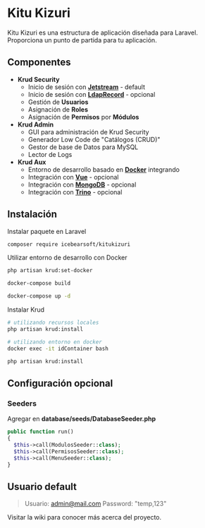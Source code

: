 # Kitu Kizuri

Kitu Kizuri es una estructura de aplicación diseñada para Laravel. Proporciona un punto de partida para tu aplicación.

## Componentes

- **Krud Security**
  - Inicio de sesión con [**Jetstream**](https://jetstream.laravel.com/introduction.html) - default
  - Inicio de sesión con [**LdapRecord**](https://ldaprecord.com/docs/laravel/v3) - opcional
  - Gestión de **Usuarios**
  - Asignación de **Roles**
  - Asignación de **Permisos** por **Módulos**
- **Krud Admin**
  - GUI para administración de Krud Security
  - Generador Low Code de "Catálogos (CRUD)"
  - Gestor de base de Datos para MySQL
  - Lector de Logs
- **Krud Aux**
  - Entorno de desarrollo basado en [**Docker**](https://www.docker.com/) integrando
  - Integración con [**Vue**](https://vuejs.org/) - opcional
  - Integración con [**MongoDB**](https://www.mongodb.com/) - opcional
  - Integración con [**Trino**](https://trino.io/) - opcional


## Instalación

Instalar paquete en Laravel

```bash
composer require icebearsoft/kitukizuri
```

Utilizar entorno de desarrollo con Docker
```bash
php artisan krud:set-docker

docker-compose build

docker-compose up -d
```

Instalar Krud

```bash
# utilizando recursos locales
php artisan krud:install

# utilizando entorno en docker
docker exec -it idContainer bash

php artisan krud:install
```


## Configuración opcional

### Seeders

Agregar en **database/seeds/DatabaseSeeder.php**

```php
public function run()
{
  $this->call(ModulosSeeder::class);
  $this->call(PermisosSeeder::class);
  $this->call(MenuSeeder::class);
}
```
## Usuario default

> Usuario: admin@mail.com
> Password: "temp,123"


Visitar la wiki para conocer más acerca del proyecto.